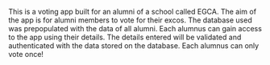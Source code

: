 This is a voting app built for an alumni of a school called EGCA.
The aim of the app is for alumni members to vote for their excos.
The database used was prepopulated with the data of all alumni.
Each alumnus can gain access to the app using their details.
The details entered will be validated and authenticated with the data stored on the database.
Each alumnus can only vote once!
